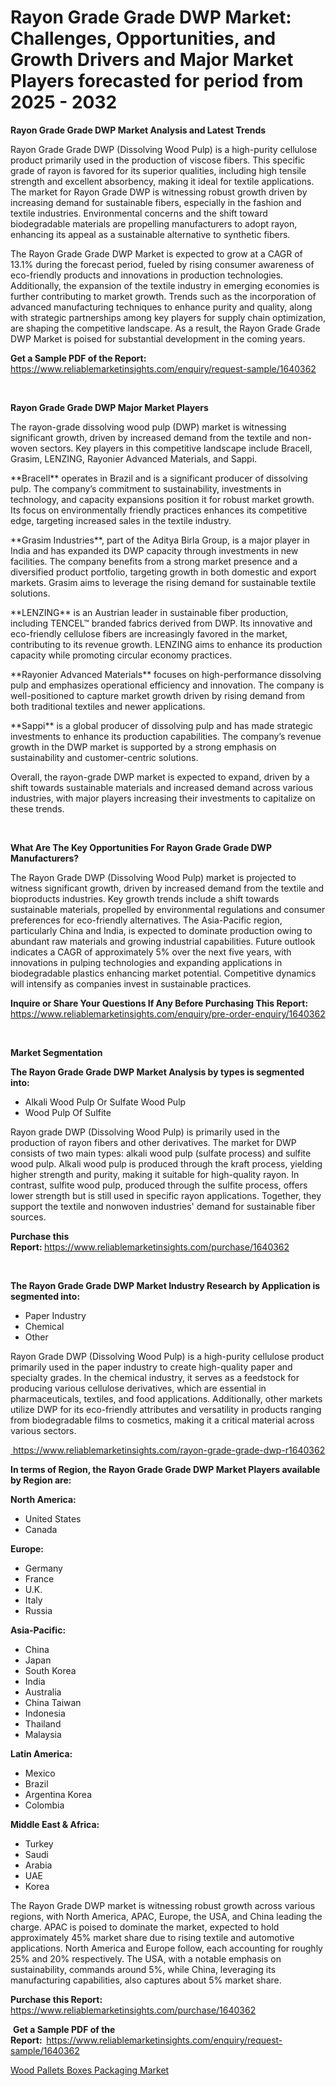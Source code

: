 <p><h1>Rayon Grade Grade DWP Market: Challenges, Opportunities, and Growth Drivers and Major Market Players forecasted for period from 2025 - 2032</h1></p><p><strong>Rayon Grade Grade DWP Market Analysis and Latest Trends</strong></p>
<p><p>Rayon Grade Grade DWP (Dissolving Wood Pulp) is a high-purity cellulose product primarily used in the production of viscose fibers. This specific grade of rayon is favored for its superior qualities, including high tensile strength and excellent absorbency, making it ideal for textile applications. The market for Rayon Grade DWP is witnessing robust growth driven by increasing demand for sustainable fibers, especially in the fashion and textile industries. Environmental concerns and the shift toward biodegradable materials are propelling manufacturers to adopt rayon, enhancing its appeal as a sustainable alternative to synthetic fibers.</p><p>The Rayon Grade Grade DWP Market is expected to grow at a CAGR of 13.1% during the forecast period, fueled by rising consumer awareness of eco-friendly products and innovations in production technologies. Additionally, the expansion of the textile industry in emerging economies is further contributing to market growth. Trends such as the incorporation of advanced manufacturing techniques to enhance purity and quality, along with strategic partnerships among key players for supply chain optimization, are shaping the competitive landscape. As a result, the Rayon Grade Grade DWP Market is poised for substantial development in the coming years.</p></p>
<p><strong>Get a Sample PDF of the Report:&nbsp;</strong> <a href="https://www.reliablemarketinsights.com/enquiry/request-sample/1640362?utm_campaign=2204&utm_medium=2&utm_source=Github&utm_content=ia&utm_term=02042025&utm_id=rayon-grade-grade-dwp">https://www.reliablemarketinsights.com/enquiry/request-sample/1640362</a></p>
<p>&nbsp;</p>
<p><strong>Rayon Grade Grade DWP Major Market Players</strong></p>
<p><p>The rayon-grade dissolving wood pulp (DWP) market is witnessing significant growth, driven by increased demand from the textile and non-woven sectors. Key players in this competitive landscape include Bracell, Grasim, LENZING, Rayonier Advanced Materials, and Sappi.</p><p>**Bracell** operates in Brazil and is a significant producer of dissolving pulp. The company’s commitment to sustainability, investments in technology, and capacity expansions position it for robust market growth. Its focus on environmentally friendly practices enhances its competitive edge, targeting increased sales in the textile industry.</p><p>**Grasim Industries**, part of the Aditya Birla Group, is a major player in India and has expanded its DWP capacity through investments in new facilities. The company benefits from a strong market presence and a diversified product portfolio, targeting growth in both domestic and export markets. Grasim aims to leverage the rising demand for sustainable textile solutions.</p><p>**LENZING** is an Austrian leader in sustainable fiber production, including TENCEL™ branded fabrics derived from DWP. Its innovative and eco-friendly cellulose fibers are increasingly favored in the market, contributing to its revenue growth. LENZING aims to enhance its production capacity while promoting circular economy practices.</p><p>**Rayonier Advanced Materials** focuses on high-performance dissolving pulp and emphasizes operational efficiency and innovation. The company is well-positioned to capture market growth driven by rising demand from both traditional textiles and newer applications.</p><p>**Sappi** is a global producer of dissolving pulp and has made strategic investments to enhance its production capabilities. The company’s revenue growth in the DWP market is supported by a strong emphasis on sustainability and customer-centric solutions.</p><p>Overall, the rayon-grade DWP market is expected to expand, driven by a shift towards sustainable materials and increased demand across various industries, with major players increasing their investments to capitalize on these trends.</p></p>
<p>&nbsp;</p>
<p><strong>What Are The Key Opportunities For Rayon Grade Grade DWP Manufacturers?</strong></p>
<p><p>The Rayon Grade DWP (Dissolving Wood Pulp) market is projected to witness significant growth, driven by increased demand from the textile and bioproducts industries. Key growth trends include a shift towards sustainable materials, propelled by environmental regulations and consumer preferences for eco-friendly alternatives. The Asia-Pacific region, particularly China and India, is expected to dominate production owing to abundant raw materials and growing industrial capabilities. Future outlook indicates a CAGR of approximately 5% over the next five years, with innovations in pulping technologies and expanding applications in biodegradable plastics enhancing market potential. Competitive dynamics will intensify as companies invest in sustainable practices.</p></p>
<p><strong>Inquire or Share Your Questions If Any Before Purchasing This Report:</strong> <a href="https://www.reliablemarketinsights.com/enquiry/pre-order-enquiry/1640362?utm_campaign=2204&utm_medium=2&utm_source=Github&utm_content=ia&utm_term=02042025&utm_id=rayon-grade-grade-dwp">https://www.reliablemarketinsights.com/enquiry/pre-order-enquiry/1640362</a></p>
<p>&nbsp;</p>
<p><strong>Market Segmentation</strong></p>
<p><strong>The Rayon Grade Grade DWP Market Analysis by types is segmented into:</strong></p>
<p><ul><li>Alkali Wood Pulp Or Sulfate Wood Pulp</li><li>Wood Pulp Of Sulfite</li></ul></p>
<p><p>Rayon grade DWP (Dissolving Wood Pulp) is primarily used in the production of rayon fibers and other derivatives. The market for DWP consists of two main types: alkali wood pulp (sulfate process) and sulfite wood pulp. Alkali wood pulp is produced through the kraft process, yielding higher strength and purity, making it suitable for high-quality rayon. In contrast, sulfite wood pulp, produced through the sulfite process, offers lower strength but is still used in specific rayon applications. Together, they support the textile and nonwoven industries' demand for sustainable fiber sources.</p></p>
<p><strong>Purchase this Report:&nbsp;</strong><a href="https://www.reliablemarketinsights.com/purchase/1640362?utm_campaign=2204&utm_medium=2&utm_source=Github&utm_content=ia&utm_term=02042025&utm_id=rayon-grade-grade-dwp">https://www.reliablemarketinsights.com/purchase/1640362</a></p>
<p>&nbsp;</p>
<p><strong>The Rayon Grade Grade DWP Market Industry Research by Application is segmented into:</strong></p>
<p><ul><li>Paper Industry</li><li>Chemical</li><li>Other</li></ul></p>
<p><p>Rayon Grade DWP (Dissolving Wood Pulp) is a high-purity cellulose product primarily used in the paper industry to create high-quality paper and specialty grades. In the chemical industry, it serves as a feedstock for producing various cellulose derivatives, which are essential in pharmaceuticals, textiles, and food applications. Additionally, other markets utilize DWP for its eco-friendly attributes and versatility in products ranging from biodegradable films to cosmetics, making it a critical material across various sectors.</p></p>
<p><a href="https://www.reliablemarketinsights.com/rayon-grade-grade-dwp-r1640362?utm_campaign=2204&utm_medium=2&utm_source=Github&utm_content=ia&utm_term=02042025&utm_id=rayon-grade-grade-dwp">&nbsp;https://www.reliablemarketinsights.com/rayon-grade-grade-dwp-r1640362</a></p>
<p><strong>In terms of Region, the Rayon Grade Grade DWP Market Players available by Region are:</strong></p>
<p>
    <p> <strong> North America: </strong>
        <ul>
            <li>United States</li>
            <li>Canada</li>
        </ul>
        </p> 
    <p> <strong> Europe: </strong>
        <ul>
            <li>Germany</li>
            <li>France</li>
            <li>U.K.</li>
            <li>Italy</li>
            <li>Russia</li>
        </ul>
        </p> 
    <p> <strong> Asia-Pacific: </strong>
        <ul>
            <li>China</li>
            <li>Japan</li>
            <li>South Korea</li>
            <li>India</li>
            <li>Australia</li>
            <li>China Taiwan</li>
            <li>Indonesia</li>
            <li>Thailand</li>
            <li>Malaysia</li>
        </ul>
        </p> 
    <p> <strong> Latin America: </strong>
        <ul>
            <li>Mexico</li>
            <li>Brazil</li>
            <li>Argentina Korea</li>
            <li>Colombia</li>
        </ul>
        </p> 
    <p> <strong> Middle East & Africa: </strong>
        <ul>
            <li>Turkey</li>
            <li>Saudi</li>
            <li>Arabia</li>
            <li>UAE</li>
            <li>Korea</li>
        </ul>
    </p>
    </p>
<p><p>The Rayon Grade DWP market is witnessing robust growth across various regions, with North America, APAC, Europe, the USA, and China leading the charge. APAC is poised to dominate the market, expected to hold approximately 45% market share due to rising textile and automotive applications. North America and Europe follow, each accounting for roughly 25% and 20% respectively. The USA, with a notable emphasis on sustainability, commands around 5%, while China, leveraging its manufacturing capabilities, also captures about 5% market share.</p></p>
<p><strong>Purchase this Report: </strong><a href="https://www.reliablemarketinsights.com/purchase/1640362?utm_campaign=2204&utm_medium=2&utm_source=Github&utm_content=ia&utm_term=02042025&utm_id=rayon-grade-grade-dwp">https://www.reliablemarketinsights.com/purchase/1640362</a></p>
<p>&nbsp;<strong>Get a Sample PDF of the Report:&nbsp;&nbsp;</strong><a href="https://www.reliablemarketinsights.com/enquiry/request-sample/1640362?utm_campaign=2204&utm_medium=2&utm_source=Github&utm_content=ia&utm_term=02042025&utm_id=rayon-grade-grade-dwp">https://www.reliablemarketinsights.com/enquiry/request-sample/1640362</a></p>
<p><strong></strong></p>
<p><p><a href="https://github.com/tambraunrue691969/Market-Research-Report-List-1/blob/main/wood-pallets-boxes-packaging-market.md?utm_campaign=2204&utm_medium=2&utm_source=Github&utm_content=ia&utm_term=02042025&utm_id=rayon-grade-grade-dwp">Wood Pallets Boxes Packaging Market</a></p></p>